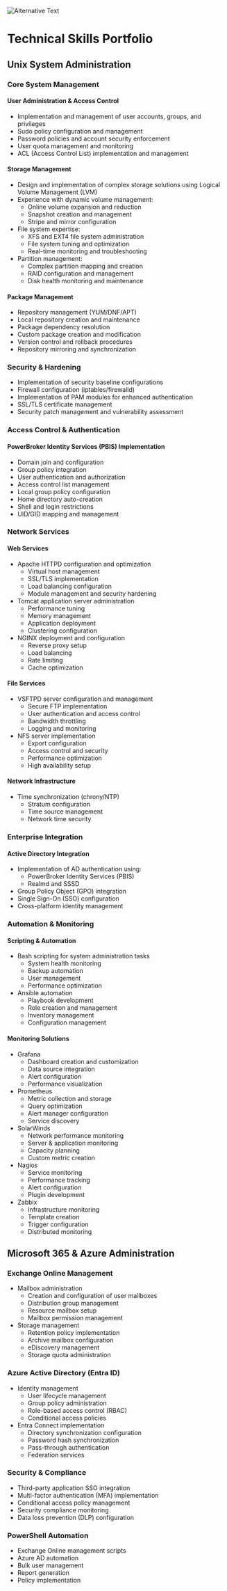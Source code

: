 ![Alternative Text](https://github.com/sanele176/Linux-Administration/blob/main/mindmap.png)


# Technical Skills Portfolio

## Unix System Administration

### Core System Management
#### User Administration & Access Control
- Implementation and management of user accounts, groups, and privileges
- Sudo policy configuration and management
- Password policies and account security enforcement
- User quota management and monitoring
- ACL (Access Control List) implementation and management

#### Storage Management
- Design and implementation of complex storage solutions using Logical Volume Management (LVM)
- Experience with dynamic volume management:
  - Online volume expansion and reduction
  - Snapshot creation and management
  - Stripe and mirror configuration
- File system expertise:
  - XFS and EXT4 file system administration
  - File system tuning and optimization
  - Real-time monitoring and troubleshooting
- Partition management:
  - Complex partition mapping and creation
  - RAID configuration and management
  - Disk health monitoring and maintenance

#### Package Management
- Repository management (YUM/DNF/APT)
- Local repository creation and maintenance
- Package dependency resolution
- Custom package creation and modification
- Version control and rollback procedures
- Repository mirroring and synchronization

### Security & Hardening
- Implementation of security baseline configurations
- Firewall configuration (iptables/firewalld)
- Implementation of PAM modules for enhanced authentication
- SSL/TLS certificate management
- Security patch management and vulnerability assessment

### Access Control & Authentication

#### PowerBroker Identity Services (PBIS) Implementation

- Domain join and configuration
- Group policy integration
- User authentication and authorization
- Access control list management
- Local group policy configuration
- Home directory auto-creation
- Shell and login restrictions
- UID/GID mapping and management

### Network Services

#### Web Services
- Apache HTTPD configuration and optimization
  - Virtual host management
  - SSL/TLS implementation
  - Load balancing configuration
  - Module management and security hardening
- Tomcat application server administration
  - Performance tuning
  - Memory management
  - Application deployment
  - Clustering configuration
- NGINX deployment and configuration
  - Reverse proxy setup
  - Load balancing
  - Rate limiting
  - Cache optimization

#### File Services
- VSFTPD server configuration and management
  - Secure FTP implementation
  - User authentication and access control
  - Bandwidth throttling
  - Logging and monitoring
- NFS server implementation
  - Export configuration
  - Access control and security
  - Performance optimization
  - High availability setup

#### Network Infrastructure
- Time synchronization (chrony/NTP)
  - Stratum configuration
  - Time source management
  - Network time security

### Enterprise Integration
#### Active Directory Integration
- Implementation of AD authentication using:
  - PowerBroker Identity Services (PBIS)
  - Realmd and SSSD
- Group Policy Object (GPO) integration
- Single Sign-On (SSO) configuration
- Cross-platform identity management

### Automation & Monitoring

#### Scripting & Automation
- Bash scripting for system administration tasks
  - System health monitoring
  - Backup automation
  - User management
  - Performance optimization
- Ansible automation
  - Playbook development
  - Role creation and management
  - Inventory management
  - Configuration management

#### Monitoring Solutions
- Grafana
  - Dashboard creation and customization
  - Data source integration
  - Alert configuration
  - Performance visualization
- Prometheus
  - Metric collection and storage
  - Query optimization
  - Alert manager configuration
  - Service discovery
- SolarWinds
  - Network performance monitoring
  - Server & application monitoring
  - Capacity planning
  - Custom metric creation
- Nagios
  - Service monitoring
  - Performance tracking
  - Alert configuration
  - Plugin development
- Zabbix
  - Infrastructure monitoring
  - Template creation
  - Trigger configuration
  - Distributed monitoring

## Microsoft 365 & Azure Administration

### Exchange Online Management
- Mailbox administration
  - Creation and configuration of user mailboxes
  - Distribution group management
  - Resource mailbox setup
  - Mailbox permission management
- Storage management
  - Retention policy implementation
  - Archive mailbox configuration
  - eDiscovery management
  - Storage quota administration

### Azure Active Directory (Entra ID)
- Identity management
  - User lifecycle management
  - Group policy administration
  - Role-based access control (RBAC)
  - Conditional access policies
- Entra Connect implementation
  - Directory synchronization configuration
  - Password hash synchronization
  - Pass-through authentication
  - Federation services

### Security & Compliance
- Third-party application SSO integration
- Multi-factor authentication (MFA) implementation
- Conditional access policy management
- Security compliance monitoring
- Data loss prevention (DLP) configuration

### PowerShell Automation
- Exchange Online management scripts
- Azure AD automation
- Bulk user management
- Report generation
- Policy implementation
